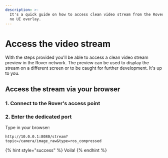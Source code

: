 ```yaml
---
description: >-
  It's a quick guide on how to access clean video stream from the Rover - with
  no UI overlay.
---
```


# Access the video stream

With the steps provided you'll be able to access a clean video stream preview in the Rover network. The preview can be used to display the stream on a different screen or to be caught for further development. It's up to you.

## Access the stream via your browser

### 1. Connect to the Rover's access point

### 2. Enter the dedicated port

Type in your browser:

```text
http://10.0.0.1:8080/stream?topic=/camera/image_raw&type=ros_compressed
```

{% hint style="success" %}
Voila!
{% endhint %}

